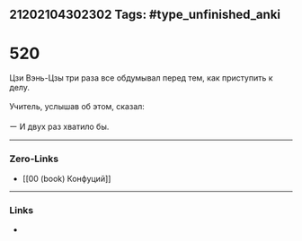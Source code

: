21202104302302
Tags: #type_unfinished_anki 
---
# 520

Цзи Вэнь-Цзы три раза все обдумывал перед тем, как приступить к делу. <br><br>Учитель, услышав об этом, сказал:<br><br> ー И двух раз хватило бы.

---
### Zero-Links
- [[00 (book) Конфуций]]
---
### Links
-